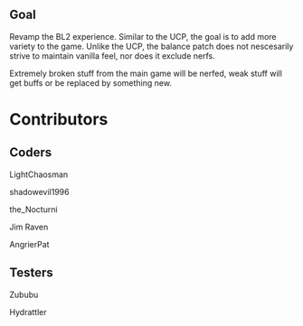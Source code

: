 ## Goal

Revamp the BL2 experience.
Similar to the UCP, the goal is to add more variety to the game.
Unlike the UCP, the balance patch does not nescesarily strive to maintain vanilla feel, nor does it exclude nerfs.

Extremely broken stuff from the main game will be nerfed, weak stuff will get buffs or be replaced by something new.

# Contributors

## Coders

LightChaosman

shadowevil1996

the_Nocturni

Jim Raven

AngrierPat

## Testers

Zububu

Hydrattler
